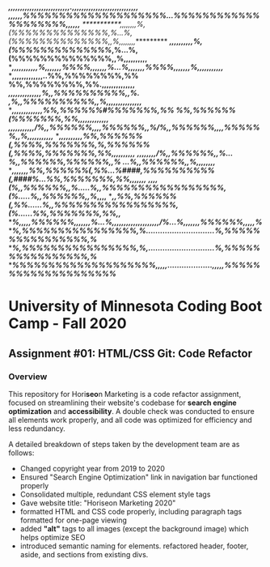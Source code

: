 *************,,,,,,,,,,,,,,,,,,,,,,,,,,.,,,,,,,,,,,,,,,,,,,,,,,,,,,,************
*************,,,,,,%%%%%%%%%%%%%%%%%%%%...%%%%%%%%%%%%%%%%%%%%,,,,,,************
***********,,,,,,,,%,(%%%%%%%%%%%%%%*,%...%,(%%%%%%%%%%%%%%,,%,,,,,,,,**********
*********,,,,,,,,,,%,(%%%%%%%%%%%%%%*,%...%,(%%%%%%%%%%%%%%,,%,,,,,,,,,,********
********,,,,,,,,,,,%,,,,,,,%%%%,,,,,,,%...%,,,,,,,%%%%,,,,,,,%,,,,,,,,,,,*******
*******,,,,,,,,,,,,,..%%,%%%%%%%%,%%         %%,%%%%%%%%,%%.,,,,,,,,,,,,,,******
******,,,,,,,,,,,,,,*%,,%%%%%%%%%%,,%.     ,%,,%%%%%%%%%%,,%,,,,,,,,,,,,,,,*****
******,,,,,,,,,,,,,%%,%%%%%%#%%%%%%%,%%   %%,%%%%%%(%%%%%%%,%%,,,,,,,,,,,,,*****
******,,,,,,,,,,,/%,,%%%%%%,,,,%%%%%%,,%/%,,%%%%%%,,,,%%%%%%,,%*,,,,,,,,,,,*****
******,,,,,,,,,,%%,%%%%%%(,%%%%,%%%%%%%,%,%%%%%%(,%%%%,%%%%%%%,%%,,,,,,,,,,*****
******,,,,,,,,/%,,%%%%%%,,%... %,,%%%%%%,%%%%%%,,% ...%,,%%%%%%,,%*,,,,,,,,*****
******,,,,,,,%%,%%%%%%(,%%...%####,%%%%%%%%%%(,####%...%%,%%%%%%%,%%,,,,,,,*****
*******,,,,(%,,%%%%%%,,%.....%,,%%%%%%%%%%%%%%%%%,(%.....%,,%%%%%%,,%*,,,,******
********,,%%,%%%%%%(,%%......%,,%%%%%%%%%%%%%%%%%,(%......%%,%%%%%%%,%%,,*******
******%,,,,,%%%%%%,,,,,,,%...%,,,,,,,,,,,,,,,,,,,,/%...%,,,,,,,%%%%%%,,,,,%*****
******%,%%%%%%%%%%%%%%%%,%.............................%,%%%%%%%%%%%%%%%%,%*****
******%,%%%%%%%%%%%%%%%%,%,............................%,%%%%%%%%%%%%%%%%,%*****
******%%%%%%%%%%%%%%%%%%%%,,,,,...................,,,,,%%%%%%%%%%%%%%%%%%%%*****


# University of Minnesota Coding Boot Camp - Fall 2020 
## Assignment #01: HTML/CSS Git: Code Refactor


### Overview

This repository for Hori**seo**n Marketing is a code refactor assignment, focused on streamlining their website's 
codebase for **search engine optimization** and **accessibility**.  A double check was conducted to ensure all 
elements work properly, and all code was optimized for efficiency and less redundancy.  

A detailed breakdown of steps taken by the development team are as follows:


* Changed copyright year from 2019 to 2020
* Ensured "Search Engine Optimization" link in navigation bar functioned properly
* Consolidated multiple, redundant CSS element style tags
* Gave website title: "Horiseon Marketing 2020"
* formatted HTML and CSS code properly, including paragraph tags formatted for one-page viewing
* added **"alt"** tags to all images (except the background image) which helps optimize SEO
* introduced semantic naming for elements. refactored header, footer, aside, and sections from existing divs.














